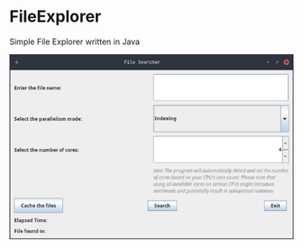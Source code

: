 # FileExplorer
Simple File Explorer written in Java

![alt text](https://github.com/semercioglu1/FileExplorer/blob/master/showcase.png)

